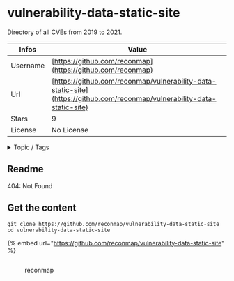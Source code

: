 # vulnerability-data-static-site

Directory of all CVEs from 2019 to 2021.

| Infos    | Value                                                              |
| -------- | -------------------------------------------------------------------|
| Username | [https://github.com/reconmap](https://github.com/reconmap) |
| Url      | [https://github.com/reconmap/vulnerability-data-static-site](https://github.com/reconmap/vulnerability-data-static-site)                                               |
| Stars    | 9                                                          |
| License  | No License                                                        |

<details>

<summary>Topic / Tags</summary>

* cve* infosec* security* vulnerability

</details>

## Readme

404: Not Found


## Get the content

```
git clone https://github.com/reconmap/vulnerability-data-static-site
cd vulnerability-data-static-site
```

{% embed url="https://github.com/reconmap/vulnerability-data-static-site" %}

<figure><img src="https://avatars.githubusercontent.com/u/69360155?v=4" alt=""><figcaption><p>reconmap</p></figcaption></figure>
